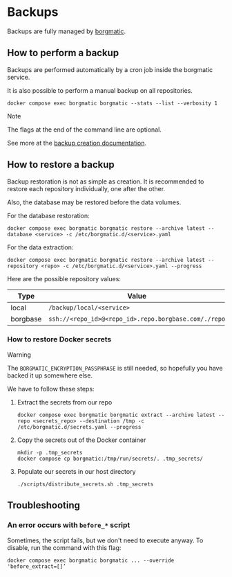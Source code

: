 # Backups

Backups are fully managed by [borgmatic](https://torsion.org/borgmatic/).

## How to perform a backup

Backups are performed automatically by a cron job inside the borgmatic service.

It is also possible to perform a manual backup on all repositories.

```shell
docker compose exec borgmatic borgmatic --stats --list --verbosity 1
```

> [!NOTE]
> The flags at the end of the command line are optional.

See more at the [backup creation documentation](https://torsion.org/borgmatic/docs/how-to/set-up-backups/#backups).

## How to restore a backup

Backup restoration is not as simple as creation.
It is recommended to restore each repository individually, one after the other.

Also, the database may be restored before the data volumes.

For the database restoration:

```shell
docker compose exec borgmatic borgmatic restore --archive latest --database <service> -c /etc/borgmatic.d/<service>.yaml
```

For the data extraction:

```shell
docker compose exec borgmatic borgmatic restore --archive latest --repository <repo> -c /etc/borgmatic.d/<service>.yaml --progress
```

Here are the possible repository values:

| Type     | Value                                                |
|----------|------------------------------------------------------|
| local    | `/backup/local/<service>`                            |
| borgbase | `ssh://<repo_id>@<repo_id>.repo.borgbase.com/./repo` |

### How to restore Docker secrets

> [!WARNING]
> The `BORGMATIC_ENCRYPTION_PASSPHRASE` is still needed,
> so hopefully you have backed it up somewhere else.

We have to follow these steps:

1. Extract the secrets from our repo
   ```shell
   docker compose exec borgmatic borgmatic extract --archive latest --repo <secrets_repo> --destination /tmp -c /etc/borgmatic.d/secrets.yaml --progress
   ```
2. Copy the secrets out of the Docker container
   ```shell
   mkdir -p .tmp_secrets
   docker compose cp borgmatic:/tmp/run/secrets/. .tmp_secrets/
   ```
3. Populate our secrets in our host directory
   ```shell
   ./scripts/distribute_secrets.sh .tmp_secrets
   ```

## Troubleshooting

### An error occurs with `before_*` script

Sometimes, the script fails, but we don't need to execute anyway.
To disable, run the command with this flag:

```shell
docker compose exec borgmatic borgmatic ... --override 'before_extract=[]’
```
